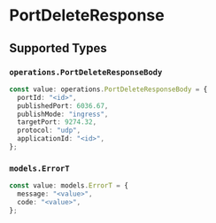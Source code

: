 # PortDeleteResponse


## Supported Types

### `operations.PortDeleteResponseBody`

```typescript
const value: operations.PortDeleteResponseBody = {
  portId: "<id>",
  publishedPort: 6036.67,
  publishMode: "ingress",
  targetPort: 9274.32,
  protocol: "udp",
  applicationId: "<id>",
};
```

### `models.ErrorT`

```typescript
const value: models.ErrorT = {
  message: "<value>",
  code: "<value>",
};
```

